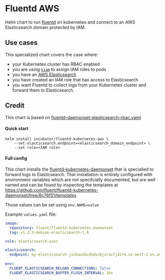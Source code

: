 # Fluentd AWS

Helm chart to run [fluentd](https://www.fluentd.org/) on kubernetes and connect to
an AWS Elasticsearch domain protected by IAM.

## Use cases

This specialized chart covers the case where:
- your Kubernetes cluster has RBAC enabled
- you are using [`kiam`](https://github.com/uswitch/kiam) to assign IAM roles to pods
- you have an [AWS Elasticsearch](https://aws.amazon.com/elasticsearch-service/)
- you have created an IAM role that has access to Elasticsearch
- you want Fluentd to collect logs from your Kubernetes cluster and forward them to Elasticsearch.

## Credit

This chart is based on [fluentd-daemonset-elasticsearch-rbac.yaml](https://github.com/fluent/fluentd-kubernetes-daemonset/blob/8c76f51/fluentd-daemonset-elasticsearch-rbac.yaml)

#### Quick start
```
helm install incubator/fluentd-kubernetes-aws \
    --set elasticsearch.endpoint=<elasticsearch_domain_endpoint> \
    --set role=<IAM role>
```

#### Full config

This chart installs the [fluentd-kubernetes-daemonset](https://github.com/fluent/fluentd-kubernetes-daemonset)
that is specialied to forward logs to Elasticsearch. That installation is entirely configured
with environment variables which are not specifcially documented, but are well named
and can be found by inspecting the templates at https://github.com/fluent/fluentd-kubernetes-daemonset/tree/8c76f51/templates

Those values can be set using `env.NAME=value`

Example `values.yaml` file:
```yaml
image: 
  repository: fluent/fluentd-kubernetes-daemonset
  tag: v1.3.3-debian-elasticsearch-1.8

role: elasticsearch-user

elasticsearch:
  endpoint: my-elasticsearch-jivhavxbcd5dvcbjzrac7j42rm.us-west-2.es.amazonaws.com
  
env:
  FLUENT_ELASTICSEARCH_RELOAD_CONNECTIONS: false
  FLUENT_ELASTICSEARCH_BUFFER_FLUSH_INTERVAL: 10s
```
